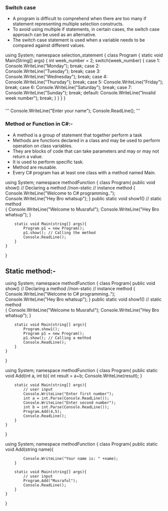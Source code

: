 ### Switch case

- A program is difficult to comprehend when there are too many if statement representing multiple selection constructs.
- To avoid using multiple if statements, in certain cases, the switch case approach can be used as an alternative.
- The switch case statement is used when a variable needs to be compared against different values.

using System;
namespace selection_statement 
{
    class Program
    {
        static void Main(String[] args)
        {
            int week_number = 2;
            switch(week_number)
            {
                case 1:
                    Console.WriteLine("Monday");
                    break;
                case 2:
                    Console.WriteLine("Tuesday");
                    break;
                case 3:
                    Console.WriteLine("Wednesday");
                    break;
                case 4:
                    Console.WriteLine("Thursday");
                    break;
                case 5:
                    Console.WriteLine("Friday");
                    break;
                case 6:
                    Console.WriteLine("Saturday");
                    break;
                case 7:
                    Console.WriteLine("Sunday");
                    break;
                default:
                    Console.WriteLine("Invalid week number");
                    break;
            }
        }
    }
}



###
'''
Console.WriteLine("Enter your name");
Console.ReadLine();
'''

### Method or Function in C#:-

- A method is a group of statement that together perform a task
- Methods are functions declared in a class and may be used to perform operation on class variables.
- They are blocks of code that can take parameters and may or may not return a value.
- It is used to perform specific task.
- Method are reusable.
- Every C# program has at least one class with a method named Main.

using System;
namespace methodFunction
{
    class Program{
        public void show()   // Declaring a method //non-static // instance method
        {
            Console.WriteLine("Welcome to C# programming..");
            Console.WriteLine("Hey Bro whatsup");
        }
        public static void show1() // static method  
        {
            Console.WriteLine("Welcome to Musraful");
            Console.WriteLine("Hey Bro whatsup");
        }

        static void Main(string[] args){
            Program p1 = new Program();
            p1.show(); // Calling the method
            Console.ReadLine();
        }
    }
}

## Static method:-
using System;
namespace methodFunction
{
    class Program{
        public void show()   // Declaring a method //non-static // instance method
        {
            Console.WriteLine("Welcome to C# programming..");
            Console.WriteLine("Hey Bro whatsup");
        }
        public static void show1() // static method  
        {
            Console.WriteLine("Welcome to Musraful");
            Console.WriteLine("Hey Bro whatsup");
        }

        static void Main(string[] args){
            Program.show1();
            Program p1 = new Program();
            p1.show(); // Calling a method
            Console.ReadLine();
        }
    }
}

using System;
namespace methodFunction
{
    class Program{
        public static void Add(int a, int b){
            int result = a+b;
            Console.WriteLine(result);
        }

        static void Main(string[] args){
            // user input
            Console.WriteLine("Enter first number");
            int a = int.Parse(Console.ReadLine());
            Console.WriteLine("Enter second number");
            int b = int.Parse(Console.ReadLine());
            Program.Add(4,5);
            Console.ReadLine();
        }
    }
}



using System;
namespace methodFunction
{
    class Program{
        public static void Add(string name){
            
            Console.WriteLine("Your name is: " +name);
        }

        static void Main(string[] args){
            // user input
            Program.Add("Musraful");
            Console.ReadLine();
        }
    }
}



